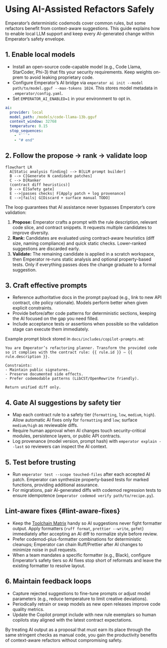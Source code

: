 # Using AI-Assisted Refactors Safely

Emperator’s deterministic codemods cover common rules, but some refactors benefit from context-aware suggestions. This guide explains how to enable local LLM support and keep every AI-generated change within Emperator’s safety envelope.

## 1. Enable local models

- Install an open-source code-capable model (e.g., Code Llama, StarCoder, Phi-3) that fits your security requirements. Keep weights on-prem to avoid leaking proprietary code.
- Configure Emperator’s AI bridge via `emperator ai init --model path/to/model.gguf --max-tokens 1024`. This stores model metadata in `.emperator/config.yaml`.
- Set `EMPERATOR_AI_ENABLED=1` in your environment to opt in.

```yaml title=".emperator/config.yaml"
ai:
  provider: local
  model_path: /models/code-llama-13b.gguf
  context_window: 32768
  temperature: 0.15
  stop_sequences:
    - "```"
    - "# end"
```

## 2. Follow the propose → rank → validate loop

```mermaid
flowchart LR
  A[Static analysis finding] --> B[LLM prompt builder]
  B --> C[Generate N candidate patches]
  C --> D[Ranker
  (contract diff heuristics)]
  D --> E[Safety gate]
  E -->|passes checks| F[Apply patch + log provenance]
  E -->|fails| G[Discard + surface manual TODO]
```

The loop guarantees that AI assistance never bypasses Emperator’s core validation:

1. **Propose:** Emperator crafts a prompt with the rule description, relevant code slice, and contract snippets. It requests multiple candidates to improve diversity.
2. **Rank:** Candidates are evaluated using contract-aware heuristics (diff size, naming compliance) and quick static checks. Lower-ranked suggestions are discarded early.
3. **Validate:** The remaining candidate is applied in a scratch workspace, then Emperator re-runs static analysis and optional property-based tests. Only if everything passes does the change graduate to a formal suggestion.

## 3. Craft effective prompts

- Reference authoritative docs in the prompt payload (e.g., link to new API contract, cite policy rationale). Models perform better when given explicit constraints.
- Provide before/after code patterns for deterministic sections, keeping the AI focused on the gap you need filled.
- Include acceptance tests or assertions when possible so the validation stage can execute them immediately.

Example prompt block stored in `docs/includes/copilot-prompts.md`:

```text
You are Emperator’s refactoring planner. Transform the provided code so it complies with the contract rule: {{ rule.id }} — {{ rule.description }}.

Constraints:
- Maintain public signatures.
- Preserve documented side effects.
- Prefer codemodable patterns (LibCST/OpenRewrite friendly).

Return unified diff only.
```

## 4. Gate AI suggestions by safety tier

- Map each contract rule to a safety tier (`formatting`, `low`, `medium`, `high`). Allow automatic AI fixes only for `formatting` and `low`; surface `medium/high` as reviewable diffs.
- Require human approval when AI changes touch security-critical modules, persistence layers, or public API contracts.
- Log provenance (model version, prompt hash) with `emperator explain --last` so reviewers can inspect the AI context.

## 5. Test before trusting

- Run `emperator test --scope touched-files` after each accepted AI patch. Emperator can synthesize property-based tests for marked functions, providing additional assurance.
- For migrations, pair AI-generated diffs with codemod regression tests to ensure idempotence (`emperator codemod verify path/to/recipe.py`).

## Lint-aware fixes {#lint-aware-fixes}

- Keep the [Toolchain Matrix](../reference/toolchain.md#recommended-lint-and-formatter-stacks) handy so AI suggestions never fight formatter output. Apply formatters (`ruff format`, `prettier --write`, `gofmt`) immediately after accepting an AI diff to normalize style before review.
- Prefer codemod-plus-formatter combinations for deterministic cleanups; Emperator can chain Ruff/Prettier after AI changes to minimize noise in pull requests.
- When a team mandates a specific formatter (e.g., Black), configure Emperator’s safety tiers so AI fixes stop short of reformats and leave the existing formatter to resolve layout.

## 6. Maintain feedback loops

- Capture rejected suggestions to fine-tune prompts or adjust model parameters (e.g., reduce temperature to limit creative deviations).
- Periodically retrain or swap models as new open releases improve code quality metrics.
- Update the Copilot prompt include with new rule exemplars so human copilots stay aligned with the latest contract expectations.

By treating AI output as a proposal that must earn its place through the same stringent checks as manual code, you gain the productivity benefits of context-aware refactors without compromising safety.
